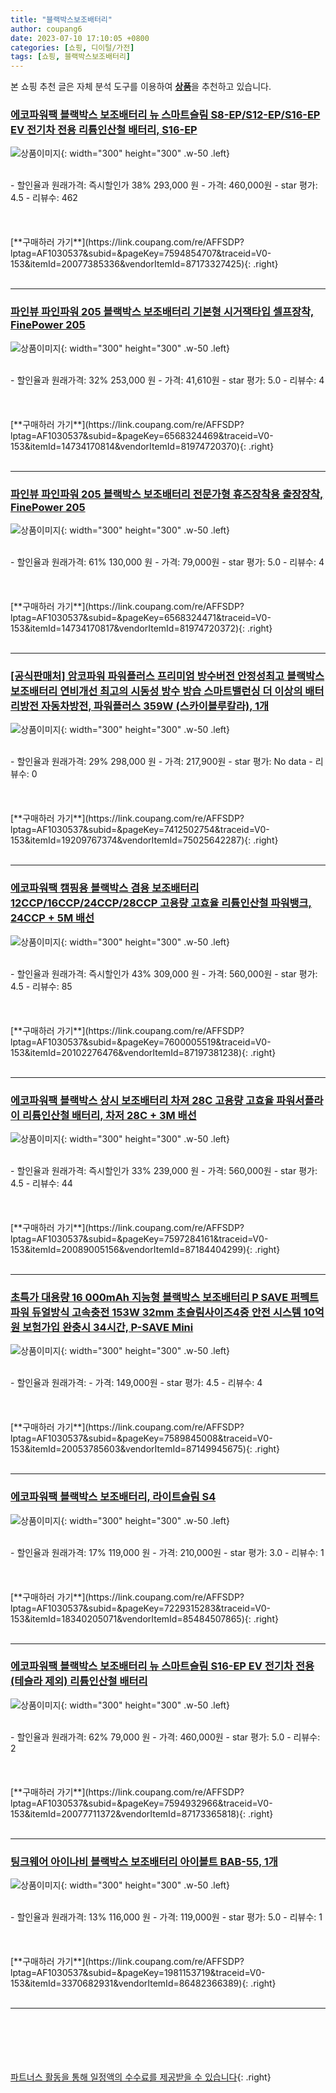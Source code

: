 ```yaml
---
title: "블랙박스보조배터리"
author: coupang6
date: 2023-07-10 17:10:05 +0800
categories: [쇼핑, 디이털/가전]
tags: [쇼핑, 블랙박스보조배터리]
---
```


본 쇼핑 추천 글은 자체 분석 도구를 이용하여 [**상품**](https://link.coupang.com/a/bao1ui)을 추천하고 있습니다.

### [에코파워팩 블랙박스 보조배터리 뉴 스마트슬림 S8-EP/S12-EP/S16-EP EV 전기차 전용 리튬인산철 배터리, S16-EP](https://link.coupang.com/re/AFFSDP?lptag=AF1030537&subid=&pageKey=7594854707&traceid=V0-153&itemId=20077385336&vendorItemId=87173327425)

![상품이미지](https://thumbnail6.coupangcdn.com/thumbnails/remote/230x230ex/image/vendor_inventory/c5f4/984388093aad546e9dd1550b32893364fb72337672401150528854ceba03.jpg){: width="300" height="300" .w-50 .left}


<br>
- 할인율과 원래가격: 즉시할인가 38%  293,000   원
- 가격: 460,000원
- star 평가: 4.5
- 리뷰수: 462
<br>
<br>
<br>
<br>
[**구매하러 가기**](https://link.coupang.com/re/AFFSDP?lptag=AF1030537&subid=&pageKey=7594854707&traceid=V0-153&itemId=20077385336&vendorItemId=87173327425){: .right}
<br>
<br>

---

### [파인뷰 파인파워 205 블랙박스 보조배터리 기본형 시거잭타입 셀프장착, FinePower 205](https://link.coupang.com/re/AFFSDP?lptag=AF1030537&subid=&pageKey=6568324469&traceid=V0-153&itemId=14734170814&vendorItemId=81974720370)

![상품이미지](https://thumbnail9.coupangcdn.com/thumbnails/remote/230x230ex/image/retail/images/834272945939-dc462403-0dd2-4105-9ca5-b8ae8d08b848.jpg){: width="300" height="300" .w-50 .left}


<br>
- 할인율과 원래가격: 32%  253,000   원
- 가격: 41,610원
- star 평가: 5.0
- 리뷰수: 4
<br>
<br>
<br>
<br>
[**구매하러 가기**](https://link.coupang.com/re/AFFSDP?lptag=AF1030537&subid=&pageKey=6568324469&traceid=V0-153&itemId=14734170814&vendorItemId=81974720370){: .right}
<br>
<br>

---

### [파인뷰 파인파워 205 블랙박스 보조배터리 전문가형 휴즈장착용 출장장착, FinePower 205](https://link.coupang.com/re/AFFSDP?lptag=AF1030537&subid=&pageKey=6568324471&traceid=V0-153&itemId=14734170817&vendorItemId=81974720372)

![상품이미지](https://thumbnail8.coupangcdn.com/thumbnails/remote/230x230ex/image/retail/images/1338734434037353-7a0235cf-a5cb-4c22-a8d0-4317bbdc1ac5.jpg){: width="300" height="300" .w-50 .left}


<br>
- 할인율과 원래가격: 61%  130,000   원
- 가격: 79,000원
- star 평가: 5.0
- 리뷰수: 4
<br>
<br>
<br>
<br>
[**구매하러 가기**](https://link.coupang.com/re/AFFSDP?lptag=AF1030537&subid=&pageKey=6568324471&traceid=V0-153&itemId=14734170817&vendorItemId=81974720372){: .right}
<br>
<br>

---

### [[공식판매처] 암코파워 파워플러스 프리미엄 방수버전 안정성최고 블랙박스보조배터리 연비개선 최고의 시동성 방수 방습 스마트밸런싱 더 이상의 배터리방전 자동차방전, 파워플러스 359W (스카이블루칼라), 1개](https://link.coupang.com/re/AFFSDP?lptag=AF1030537&subid=&pageKey=7412502754&traceid=V0-153&itemId=19209767374&vendorItemId=75025642287)

![상품이미지](https://thumbnail6.coupangcdn.com/thumbnails/remote/230x230ex/image/vendor_inventory/dbba/d59c59d33c1aed58037c5c90b34b2fc167bd2bfe798477c645815ca08a30.png){: width="300" height="300" .w-50 .left}


<br>
- 할인율과 원래가격: 29%  298,000   원
- 가격: 217,900원
- star 평가: No data
- 리뷰수: 0
<br>
<br>
<br>
<br>
[**구매하러 가기**](https://link.coupang.com/re/AFFSDP?lptag=AF1030537&subid=&pageKey=7412502754&traceid=V0-153&itemId=19209767374&vendorItemId=75025642287){: .right}
<br>
<br>

---

### [에코파워팩 캠핑용 블랙박스 겸용 보조배터리 12CCP/16CCP/24CCP/28CCP 고용량 고효율 리튬인산철 파워뱅크, 24CCP + 5M 배선](https://link.coupang.com/re/AFFSDP?lptag=AF1030537&subid=&pageKey=7600005519&traceid=V0-153&itemId=20102276476&vendorItemId=87197381238)

![상품이미지](https://thumbnail6.coupangcdn.com/thumbnails/remote/230x230ex/image/vendor_inventory/0ca5/341aa8f8d45e2504fd3d7b14d587d5f9fa1d115229cdb180db06da6f39a1.jpg){: width="300" height="300" .w-50 .left}


<br>
- 할인율과 원래가격: 즉시할인가 43%  309,000   원
- 가격: 560,000원
- star 평가: 4.5
- 리뷰수: 85
<br>
<br>
<br>
<br>
[**구매하러 가기**](https://link.coupang.com/re/AFFSDP?lptag=AF1030537&subid=&pageKey=7600005519&traceid=V0-153&itemId=20102276476&vendorItemId=87197381238){: .right}
<br>
<br>

---

### [에코파워팩 블랙박스 상시 보조배터리 차져 28C 고용량 고효율 파워서플라이 리튬인산철 배터리, 차저 28C + 3M 배선](https://link.coupang.com/re/AFFSDP?lptag=AF1030537&subid=&pageKey=7597284161&traceid=V0-153&itemId=20089005156&vendorItemId=87184404299)

![상품이미지](https://thumbnail8.coupangcdn.com/thumbnails/remote/230x230ex/image/vendor_inventory/5fd8/cd6009214ec953092e28164a4ae40f71dd36cf05da9f5401a7ceeec1c241.jpg){: width="300" height="300" .w-50 .left}


<br>
- 할인율과 원래가격: 즉시할인가 33%  239,000   원
- 가격: 560,000원
- star 평가: 4.5
- 리뷰수: 44
<br>
<br>
<br>
<br>
[**구매하러 가기**](https://link.coupang.com/re/AFFSDP?lptag=AF1030537&subid=&pageKey=7597284161&traceid=V0-153&itemId=20089005156&vendorItemId=87184404299){: .right}
<br>
<br>

---

### [초특가 대용량 16 000mAh 지능형 블랙박스 보조배터리 P SAVE 퍼펙트파워 듀얼방식 고속충전 153W 32mm 초슬림사이즈4중 안전 시스템 10억원 보험가입 완충시 34시간, P-SAVE Mini](https://link.coupang.com/re/AFFSDP?lptag=AF1030537&subid=&pageKey=7589845008&traceid=V0-153&itemId=20053785603&vendorItemId=87149945675)

![상품이미지](https://thumbnail9.coupangcdn.com/thumbnails/remote/230x230ex/image/vendor_inventory/613b/bad2a79bb60fe68b033a73cc10dc0000367b72d542c44cd0e43ba13a697d.jpg){: width="300" height="300" .w-50 .left}


<br>
- 할인율과 원래가격: 
- 가격: 149,000원
- star 평가: 4.5
- 리뷰수: 4
<br>
<br>
<br>
<br>
[**구매하러 가기**](https://link.coupang.com/re/AFFSDP?lptag=AF1030537&subid=&pageKey=7589845008&traceid=V0-153&itemId=20053785603&vendorItemId=87149945675){: .right}
<br>
<br>

---

### [에코파워팩 블랙박스 보조배터리, 라이트슬림 S4](https://link.coupang.com/re/AFFSDP?lptag=AF1030537&subid=&pageKey=7229315283&traceid=V0-153&itemId=18340205071&vendorItemId=85484507865)

![상품이미지](https://thumbnail9.coupangcdn.com/thumbnails/remote/230x230ex/image/vendor_inventory/16f3/c1b5db2dda24150dc612a5494f5f32b330d81302c70daf13c925f44e3a19.jpg){: width="300" height="300" .w-50 .left}


<br>
- 할인율과 원래가격: 17%  119,000   원
- 가격: 210,000원
- star 평가: 3.0
- 리뷰수: 1
<br>
<br>
<br>
<br>
[**구매하러 가기**](https://link.coupang.com/re/AFFSDP?lptag=AF1030537&subid=&pageKey=7229315283&traceid=V0-153&itemId=18340205071&vendorItemId=85484507865){: .right}
<br>
<br>

---

### [에코파워팩 블랙박스 보조배터리 뉴 스마트슬림 S16-EP EV 전기차 전용 (테슬라 제외) 리튬인산철 배터리](https://link.coupang.com/re/AFFSDP?lptag=AF1030537&subid=&pageKey=7594932966&traceid=V0-153&itemId=20077711372&vendorItemId=87173365818)

![상품이미지](https://thumbnail6.coupangcdn.com/thumbnails/remote/230x230ex/image/vendor_inventory/c5f4/984388093aad546e9dd1550b32893364fb72337672401150528854ceba03.jpg){: width="300" height="300" .w-50 .left}


<br>
- 할인율과 원래가격: 62%  79,000   원
- 가격: 460,000원
- star 평가: 5.0
- 리뷰수: 2
<br>
<br>
<br>
<br>
[**구매하러 가기**](https://link.coupang.com/re/AFFSDP?lptag=AF1030537&subid=&pageKey=7594932966&traceid=V0-153&itemId=20077711372&vendorItemId=87173365818){: .right}
<br>
<br>

---

### [팅크웨어 아이나비 블랙박스 보조배터리 아이볼트 BAB-55, 1개](https://link.coupang.com/re/AFFSDP?lptag=AF1030537&subid=&pageKey=1981153719&traceid=V0-153&itemId=3370682931&vendorItemId=86482366389)

![상품이미지](https://thumbnail7.coupangcdn.com/thumbnails/remote/230x230ex/image/vendor_inventory/822b/75f2904124a295995762b0af88aa54434d83c2476036fa3d37cfc65e1266.jpeg){: width="300" height="300" .w-50 .left}


<br>
- 할인율과 원래가격: 13%  116,000   원
- 가격: 119,000원
- star 평가: 5.0
- 리뷰수: 1
<br>
<br>
<br>
<br>
[**구매하러 가기**](https://link.coupang.com/re/AFFSDP?lptag=AF1030537&subid=&pageKey=1981153719&traceid=V0-153&itemId=3370682931&vendorItemId=86482366389){: .right}
<br>
<br>

---
<br><br><br><br><br> [파트너스 활동을 통해 일정액의 수수료를 제공받을 수 있습니다](https://link.coupang.com/a/bao1ui){: .right}